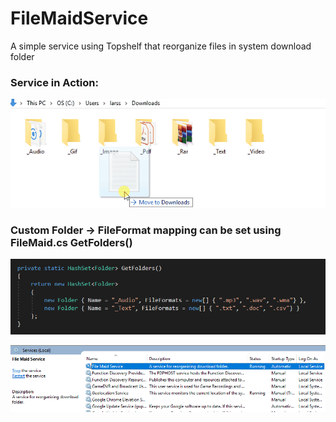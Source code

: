 # FileMaidService
A simple service using Topshelf that reorganize files in system download folder

### Service in Action:

![Alt Text](https://github.com/FkLaagom/FileMaidService/blob/master/MD/FilemaidDemo.gif)



### Custom Folder -> FileFormat mapping can be set using FileMaid.cs GetFolders()
![Alt Text](https://github.com/FkLaagom/FileMaidService/blob/master/MD/Filemapping.png)



![Alt Text](https://github.com/FkLaagom/FileMaidService/blob/master/MD/ServiceRunning.png)
